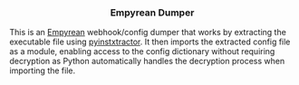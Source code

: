 ### <p align= "center">Empyrean Dumper</p>

This is an <a href="https://github.com/addi00000/empyrean">Empyrean</a> webhook/config dumper that works by extracting the executable file using
<a href="https://github.com/extremecoders-re/pyinstxtractor">pyinstxtractor</a>. It then imports the extracted config file as a module, enabling
access to the config dictionary without requiring decryption as Python automatically handles the decryption process when importing the file.
